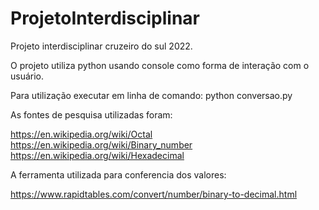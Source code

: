 # ProjetoInterdisciplinar
Projeto interdisciplinar cruzeiro do sul 2022.


O projeto utiliza python usando console como forma de interação com o usuário.

Para utilização executar em linha de comando: python conversao.py

As fontes de pesquisa utilizadas foram:

https://en.wikipedia.org/wiki/Octal
https://en.wikipedia.org/wiki/Binary_number
https://en.wikipedia.org/wiki/Hexadecimal

A ferramenta utilizada para conferencia dos valores:

https://www.rapidtables.com/convert/number/binary-to-decimal.html
